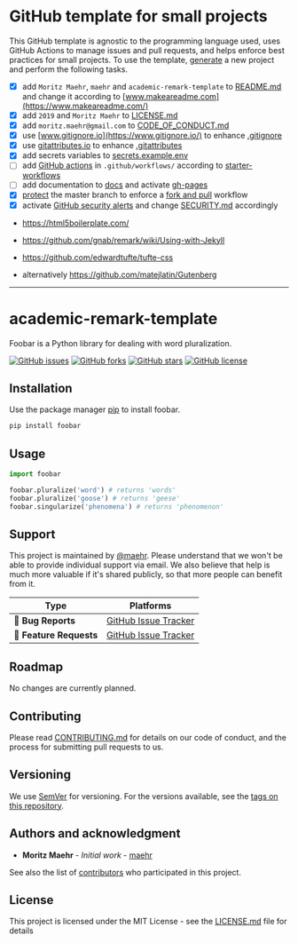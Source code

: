 # GitHub template for small projects

This GitHub template is agnostic to the programming language used, uses GitHub Actions to manage issues and pull requests, and helps enforce best practices for small projects.  To use the template, [generate](https://github.com/maehr/github-template/generate) a new project and perform the following tasks.

* [x] add `Moritz Maehr`, `maehr` and `academic-remark-template` to [README.md](README.md) and change it according to [www.makeareadme.com](https://www.makeareadme.com/)
* [x] add `2019` and `Moritz Maehr` to [LICENSE.md](LICENSE.md)
* [x] add `moritz.maehr@gmail.com` to [CODE_OF_CONDUCT.md](CODE_OF_CONDUCT.md)
* [x] use [www.gitignore.io](https://www.gitignore.io/) to enhance [.gitignore](.gitignore)
* [x] use [gitattributes.io](https://gitattributes.io/) to enhance [.gitattributes](.gitattributes)
* [x] add secrets variables to [secrets.example.env](secrets.example.env)
* [ ] add [GitHub actions](https://help.github.com/en/articles/workflow-syntax-for-github-actions) in `.github/workflows/` according to [starter-workflows](https://github.com/actions/starter-workflows)
* [ ] add documentation to [docs](docs/index.md) and activate [gh-pages](https://help.github.com/en/articles/configuring-a-publishing-source-for-github-pages)
* [x] [protect](https://help.github.com/en/articles/configuring-protected-branches) the master branch to enforce a [fork and pull](https://gist.github.com/Chaser324/ce0505fbed06b947d962) workflow
* [x] activate [GitHub security alerts](https://github.blog/2017-11-16-introducing-security-alerts-on-github/) and change [SECURITY.md](SECURITY.md) accordingly

* https://html5boilerplate.com/
* https://github.com/gnab/remark/wiki/Using-with-Jekyll

* https://github.com/edwardtufte/tufte-css
* alternatively https://github.com/matejlatin/Gutenberg

---

# academic-remark-template

Foobar is a Python library for dealing with word pluralization.

[![GitHub issues](https://img.shields.io/github/issues/maehr/academic-remark-template.svg)](https://github.com/maehr/academic-remark-template/issues)
[![GitHub forks](https://img.shields.io/github/forks/maehr/academic-remark-template.svg)](https://github.com/maehr/academic-remark-template/network)
[![GitHub stars](https://img.shields.io/github/stars/maehr/academic-remark-template.svg)](https://github.com/maehr/academic-remark-template/stargazers)
[![GitHub license](https://img.shields.io/github/license/maehr/academic-remark-template.svg)](https://github.com/maehr/academic-remark-template/blob/master/LICENSE.md)

## Installation

Use the package manager [pip](https://pip.pypa.io/en/stable/) to install foobar.

```bash
pip install foobar
```

## Usage

```python
import foobar

foobar.pluralize('word') # returns 'words'
foobar.pluralize('goose') # returns 'geese'
foobar.singularize('phenomena') # returns 'phenomenon'
```

## Support

This project is maintained by [@maehr](https://github.com/maehr). Please understand that we won't be able to provide individual support via email. We also believe that help is much more valuable if it's shared publicly, so that more people can benefit from it.

| Type                   | Platforms                                                    |
| ---------------------- | ------------------------------------------------------------ |
| 🚨 **Bug Reports**      | [GitHub Issue Tracker](https://github.com/maehr/academic-remark-template/issues) |
| 🎁 **Feature Requests** | [GitHub Issue Tracker](https://github.com/maehr/academic-remark-template/issues) |

## Roadmap

No changes are currently planned.

## Contributing

Please read [CONTRIBUTING.md](CONTRIBUTING.md) for details on our code of conduct, and the process for submitting pull requests to us.

## Versioning

We use [SemVer](http://semver.org/) for versioning. For the versions available, see the [tags on this repository](https://github.com/maehr/academic-remark-template/tags).

## Authors and acknowledgment

- **Moritz Maehr** - _Initial work_ - [maehr](https://github.com/maehr)

See also the list of [contributors](https://github.com/maehr/academic-remark-template/graphs/contributors) who participated in this project.

## License

This project is licensed under the MIT License - see the [LICENSE.md](LICENSE.md) file for details
